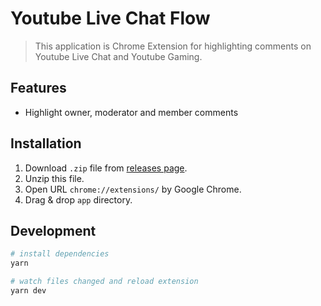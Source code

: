 # Youtube Live Chat Flow

> This application is Chrome Extension for highlighting comments on Youtube Live Chat and Youtube Gaming.

## Features
* Highlight owner, moderator and member comments

## Installation
1. Download `.zip` file from [releases page](https://github.com/fiahfy/youtube-live-chat-flow/releases).
2. Unzip this file.
3. Open URL `chrome://extensions/` by Google Chrome.
4. Drag & drop `app` directory.

## Development
``` bash
# install dependencies
yarn

# watch files changed and reload extension
yarn dev
```
